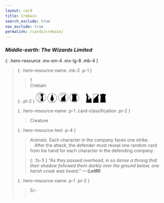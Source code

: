 ```yaml
---
layout: card
title: Crebain
search_exclude: true
nav_exclude: true
permalink: /cards/crebain/
---
```


### _Middle-earth: The Wizards Limited_

{: .hero-resource .mx-sm-4 .mx-lg-8 .mb-4 }
> {: .hero-resource-name .mb-2 .p-1 }
> > <div class="card-mp">1</div>
> > <div class="card-name">Crebain&emsp;</div>
> 
> {: .pl-2 }
> ![](/assets/images/border-land.svg) ![](/assets/images/wilderness.svg) ![](/assets/images/shadow-land.svg) ![](/assets/images/dark-domain.svg) &emsp; ![](/assets/images/ruinlair.svg) ![](/assets/images/shadow-hold.svg) ![](/assets/images/dark-hold.svg)
> 
> {: .hero-resource-name .p-1 .card-classification .pr-2 }
> > Creature
> 
> {: .hero-resource-text .p-4 }
> > _Animals._ Each character in the company faces one strike.<br>&emsp;After the attack, the defender must reveal one random card from his hand for each character in the defending company.
> > 
> > {: .fs-3 }
> > _"As they passed overhead, in so dense a throng that their shadow followed them darkly over the ground below, one harsh croak was heard." **---LotRII**_ 
> 
> {: .hero-resource-name .p-1 .pr-2 }
> > <div class="card-shield">5/&ndash;</div>
> > <div class="card-corruption">&nbsp;</div>
